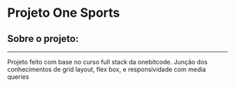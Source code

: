 # Projeto One Sports
## Sobre o projeto:

-------------------------------------------------------------------------------------------------------------------------------------------------------------------------

Projeto feito com base no curso full stack da onebitcode. Junção dos conhecimentos de grid layout, flex box, e responsividade com media queries
